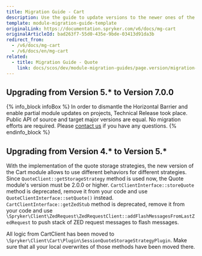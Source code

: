 ```yaml
---
title: Migration Guide - Cart
description: Use the guide to update versions to the newer ones of the Cart module.
template: module-migration-guide-template
originalLink: https://documentation.spryker.com/v6/docs/mg-cart
originalArticleId: bad263f7-55d0-435e-9bde-03413d91da3b
redirect_from:
  - /v6/docs/mg-cart
  - /v6/docs/en/mg-cart
related:
  - title: Migration Guide - Quote
    link: docs/scos/dev/module-migration-guides/page.version/migration-guide-quote.html
---
```


## Upgrading from Version 5.* to Version 7.0.0

{% info_block infoBox %}
In order to dismantle the Horizontal Barrier and enable partial module updates on projects, Technical Release took place. Public API of source and target major versions are equal. No migration efforts are required. Please [contact us](https://spryker.com/en/support/) if you have any questions.
{% endinfo_block %}

## Upgrading from Version 4.* to Version 5.*

With the implementation of the quote storage strategies, the new version of the Cart module allows to use different behaviors for different strategies.
Since `QuoteClient::getStorageStrategy` method is used now, the Quote module's version must be 2.0.0 or higher.
`CartClientInterface::storeQuote` method is deprecated, remove it from your code and use `QuoteClientInterface::setQuote()`  instead.
`CartClientInterface::getZedStub` method is deprecated, remove it from your code and use `\Spryker\Client\ZedRequest\ZedRequestClient::addFlashMessagesFromLastZedRequest` to push stack of ZED request messages to flash messages.

All logic from CartClient has been moved to `\Spryker\Client\Cart\Plugin\SessionQuoteStorageStrategyPlugin`.
Make sure that all your local overwrites of those methods have been moved there.

<!-- Last review date: Apr 10, 2018- by Dmitriy Krainiy -->
